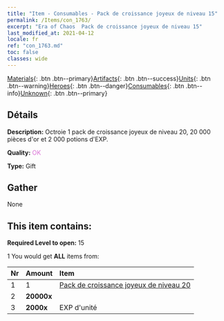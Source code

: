 ```yaml
---
title: "Item - Consumables - Pack de croissance joyeux de niveau 15"
permalink: /Items/con_1763/
excerpt: "Era of Chaos  Pack de croissance joyeux de niveau 15"
last_modified_at: 2021-04-12
locale: fr
ref: "con_1763.md"
toc: false
classes: wide
---
```

 [Materials](/fr/Items/){: .btn .btn--primary}[Artifacts](/fr/Items/Artifacts/){: .btn .btn--success}[Units](/fr/Items/Units/){: .btn .btn--warning}[Heroes](/fr/Items/Heroes/){: .btn .btn--danger}[Consumables](/fr/Items/Consumables/){: .btn .btn--info}[Unknown](/fr/Items/Unknown/){: .btn .btn--primary}

## Détails
 **Description:** Octroie 1 pack de croissance joyeux de niveau 20, 20 000 pièces d'or et 2 000 potions d'EXP.

 **Quality:** <span style="color: #DA70D6">OK</span>

 **Type:** Gift

## Gather

  None

## This item contains:

 **Required Level to open:** 15

 1 You would get **ALL** items  from:

  | Nr | Amount |     Item    |
  |:---|:-------|:------------|
  | 1 | 1 | [Pack de croissance joyeux de niveau 20](/fr/Items/con_1764/) | 
  | 2 |  **20000x** | <i class="fas fa-coins"/> |  | 
  | 3 |  **2000x** | EXP d'unité |  | 
